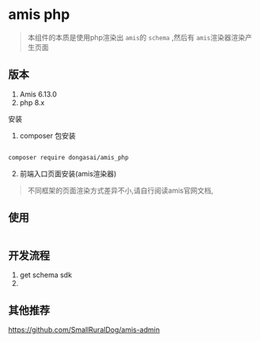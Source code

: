 # amis php

> 本组件的本质是使用php渲染出 `amis`的 `schema` ,然后有 `amis`渲染器渲染产生页面

## 版本
1. Amis 6.13.0
2. php 8.x

 安装

1. composer 包安装
```bash

composer require dongasai/amis_php

```

2. 前端入口页面安装(amis渲染器)

> 不同框架的页面渲染方式差异不小,请自行阅读amis官网文档,

## 使用

```php


```

## 开发流程

1. get schema sdk
2. 

## 其他推荐

https://github.com/SmallRuralDog/amis-admin